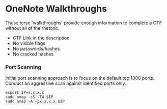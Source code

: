 # OneNote Walkthroughs
These terse 'walkthroughs' provide enough information to complete a CTF without all of the rhetoric.

- CTF Link in the description
- No visible flags
- No passwords/hashes
- No cracked hashes

### Port Scanning
Initial port scanning approach is to focus on the default top 1000 ports.
Conduct an aggressive scan against identified ports only.
```
export IP=x.x.x.x
sudo nmap -sS -T4 $IP
sudo nmap -A -px,x,x,x $IP
```
